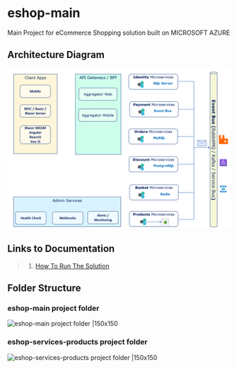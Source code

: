 # eshop-main
Main Project for eCommerce Shopping solution built on MICROSOFT AZURE

## Architecture Diagram
![OverAllArchitecture |150x150](./Documentation/Images/OverAllArchitecture.PNG)

## Links to Documentation

> 1. [How To Run The Solution](./HowTos/HowToRunTheSolution.md)

## Folder Structure

### eshop-main project folder
![eshop-main project folder |150x150](./Documentation/Images/eshop-main.PNG)

### eshop-services-products project folder
![eshop-services-products project folder |150x150](./Documentation/Images/eshop-services-products.PNG)

